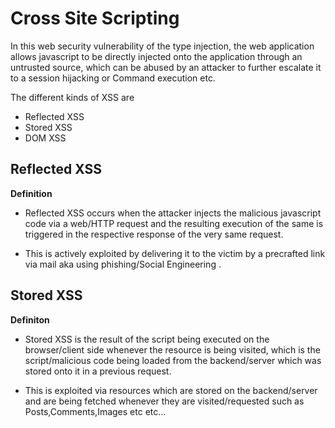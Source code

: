 # Cross Site Scripting

In this web security vulnerability of the type injection, the web application allows javascript to be directly injected onto the application through an untrusted source, which can be abused by an attacker to further escalate it to a session hijacking or Command execution etc.

The different kinds of XSS are

* Reflected XSS
* Stored XSS
* DOM XSS

## Reflected XSS

**Definition**

* Reflected XSS occurs when the attacker injects the malicious javascript code via a web/HTTP request and the resulting execution of the same is triggered in the respective response of the very same request.

* This is actively exploited by delivering it to the victim by a precrafted link via mail aka using phishing/Social Engineering .

## Stored XSS

**Definiton**

* Stored XSS is the result of the script being executed on the browser/client side whenever the resource is being visited, which is the script/malicious code being loaded from the backend/server which was stored onto it in a previous request.

* This is exploited via resources which are stored on the backend/server and are being fetched whenever they are visited/requested such as Posts,Comments,Images etc etc...
